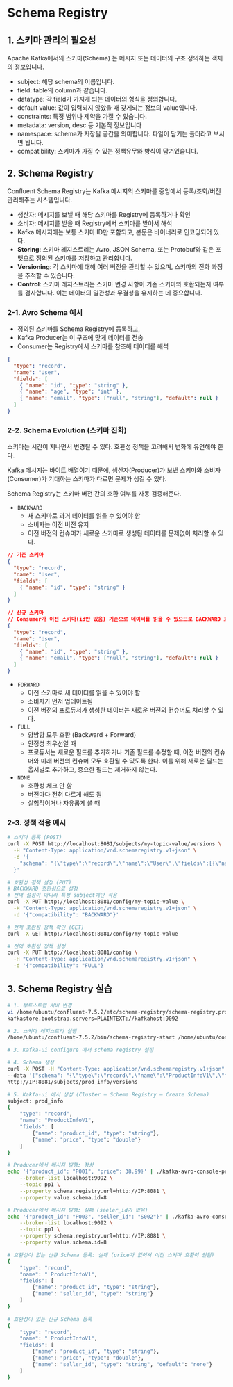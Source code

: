 # Schema Registry

## 1. 스키마 관리의 필요성

Apache Kafka에서의 스키마(Schema) 는 메시지 또는 데이터의 구조 정의하는 객체의 정보입니다.

 - subject: 해당 schema의 이름입니다.
 - field: table의 column과 같습니다.
 - datatype: 각 field가 가지게 되는 데이터의 형식을 정의합니다.
 - default value: 값이 입력되지 않았을 때 갖게되는 정보의 value입니다.
 - constraints: 특정 범위나 제약을 가질 수 있습니다.
 - metadata: version, desc 등 기본적 정보입니다
 - namespace: schema가 저장될 공간을 의미합니다. 파일이 담기는 폴더라고 보시면 됩니다.
 - compatibility: 스키마가 가질 수 있는 정책유무와 방식이 담겨있습니다.

## 2. Schema Registry

Confluent Schema Registry는 Kafka 메시지의 스키마를 중앙에서 등록/조회/버전 관리해주는 시스템입니다.

 - 생산자: 메시지를 보낼 때 해당 스키마를 Registry에 등록하거나 확인
 - 소비자: 메시지를 받을 때 Registry에서 스키마를 받아서 해석
 - Kafka 메시지에는 보통 스키마 ID만 포함되고, 본문은 바이너리로 인코딩되어 있다.
 - __Storing__: 스키마 레지스트리는 Avro, JSON Schema, 또는 Protobuf와 같은 포맷으로 정의된 스키마를 저장하고 관리합니다.
 - __Versioning__: 각 스키마에 대해 여러 버전을 관리할 수 있으며, 스키마의 진화 과정을 추적할 수 있습니다.
 - __Control__: 스키마 레지스트리는 스키마 변경 사항이 기존 스키마와 호환되는지 여부를 검사합니다. 이는 데이터의 일관성과
무결성을 유지하는 데 중요합니다.

### 2-1. Avro Schema 예시


 - 정의된 스키마를 Schema Registry에 등록하고,
 - Kafka Producer는 이 구조에 맞게 데이터를 전송
 - Consumer는 Registry에서 스키마를 참조해 데이터를 해석
```json
{
  "type": "record",
  "name": "User",
  "fields": [
    { "name": "id", "type": "string" },
    { "name": "age", "type": "int" },
    { "name": "email", "type": ["null", "string"], "default": null }
  ]
}
```

### 2-2. Schema Evolution (스키마 진화)

스키마는 시간이 지나면서 변경될 수 있다. 호환성 정책을 고려해서 변화에 유연해야 한다.

Kafka 메시지는 바이트 배열이기 때문에, 생산자(Producer)가 보낸 스키마와 소비자(Consumer)가 기대하는 스키마가 다르면 문제가 생길 수 있다.

Schema Registry는 스키마 버전 간의 호환 여부를 자동 검증해준다.

 - `BACKWARD`
    - 새 스키마로 과거 데이터를 읽을 수 있어야 함
    - 소비자는 이전 버전 유지
    - 이전 버전의 컨슈머가 새로운 스키마로 생성된 데이터를 문제없이 처리할 수 있다.
```json
// 기존 스키마
{
  "type": "record",
  "name": "User",
  "fields": [
    { "name": "id", "type": "string" }
  ]
}

// 신규 스키마
// Consumer가 이전 스키마(id만 있음) 기준으로 데이터를 읽을 수 있으므로 BACKWARD 호환 OK
{
  "type": "record",
  "name": "User",
  "fields": [
    { "name": "id", "type": "string" },
    { "name": "email", "type": ["null", "string"], "default": null }
  ]
}
```

 - `FORWARD`
    - 이전 스키마로 새 데이터를 읽을 수 있어야 함
    - 소비자가 먼저 업데이트됨
    - 이전 버전의 프로듀서가 생성한 데이터는 새로운 버전의 컨슈머도 처리할 수 있다.
 - `FULL`
    - 양방향 모두 호환 (Backward + Forward)
    - 안정성 최우선일 때
    - 프로듀서는 새로운 필드를 추가하거나 기존 필드를 수정할 때, 이전 버전의 컨슈머와 미래 버전의 컨슈머 모두  호환될 수 있도록 한다. 이를 위해 새로운 필드는 옵셔널로 추가하고, 중요한 필드는 제거하지 않는다.
 - `NONE`
    - 호환성 체크 안 함
    - 버전마다 전혀 다르게 해도 됨
    - 실험적이거나 자유롭게 쓸 때

### 2-3. 정책 적용 예시

```bash
# 스키마 등록 (POST)
curl -X POST http://localhost:8081/subjects/my-topic-value/versions \
  -H "Content-Type: application/vnd.schemaregistry.v1+json" \
  -d '{
    "schema": "{\"type\":\"record\",\"name\":\"User\",\"fields\":[{\"name\":\"id\",\"type\":\"string\"},{\"name\":\"email\",\"type\":[\"null\", \"string\"],\"default\":null}]}"
  }'

# 호환성 정책 설정 (PUT)
# BACKWARD 호환성으로 설정
# 전역 설정이 아니라 특정 subject에만 적용
curl -X PUT http://localhost:8081/config/my-topic-value \
  -H "Content-Type: application/vnd.schemaregistry.v1+json" \
  -d '{"compatibility": "BACKWARD"}'

# 현재 호환성 정책 확인 (GET)
curl -X GET http://localhost:8081/config/my-topic-value

# 전역 호환성 정책 설정
curl -X PUT http://localhost:8081/config \
  -H "Content-Type: application/vnd.schemaregistry.v1+json" \
  -d '{"compatibility": "FULL"}'
```

## 3. Schema Registry 실습

```bash
# 1. 부트스트랩 서버 변경
vi /home/ubuntu/confluent-7.5.2/etc/schema-registry/schema-registry.properties
kafkastore.bootstrap.servers=PLAINTEXT://kafkahost:9092 

# 2. 스키마 레지스트리 실행
/home/ubuntu/confluent-7.5.2/bin/schema-registry-start /home/ubuntu/confluent-7.5.2/etc/schema-registry/schemaregistry.properties &

# 3. Kafka-ui configure 에서 schema registry 설정

# 4. Schema 생성
curl -X POST -H "Content-Type: application/vnd.schemaregistry.v1+json" \
--data '{"schema": "{\"type\":\"record\",\"name\":\"ProductInfoV1\",\"fields\":[{\"name\":\"product_id\",\"type\":\"string\"},{\"name\":\"price\",\"type\":\"double\"}]}"}' \
http://IP:8081/subjects/prod_info/versions

# 5. Kakfa-ui 에서 생성 (Cluster – Schema Registry – Create Schema)
subject: prod_info
{
    "type": "record",
    "name": "ProductInfoV1",
    "fields": [
        {"name": "product_id", "type": "string"},
        {"name": "price", "type": "double"}
    ]
}

# Producer에서 메시지 발행: 정상
echo '{"product_id": "P001", "price": 38.99}' | ./kafka-avro-console-producer \
    --broker-list localhost:9092 \
    --topic pp1 \
    --property schema.registry.url=http://IP:8081 \
    --property value.schema.id=8

# Producer에서 메시지 발행: 실패 (seeler_id가 없음)
echo '{"product_id": "P003", "seller_id": "S002"}' | ./kafka-avro-console-producer \
    --broker-list localhost:9092 \
    --topic pp1 \
    --property schema.registry.url=http://IP:8081 \
    --property value.schema.id=8

# 호환성이 없는 신규 Schema 등록: 실패 (price가 없어서 이전 스키마 호환이 안됨)
{
    "type": "record",
    "name": " ProductInfoV1",
    "fields": [
        {"name": "product_id", "type": "string"},
        {"name": "seller_id", "type": "string"}
    ]
}

# 호환성이 있는 신규 Schema 등록
{
    "type": "record",
    "name": " ProductInfoV1",
    "fields": [
        {"name": "product_id", "type": "string"},
        {"name": "price", "type": "double"},
        {"name": "seller_id", "type": "string", "default": "none"}
    ]
}
```

